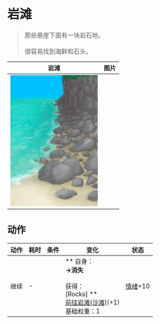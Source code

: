 # 岩滩  
> 那些悬崖下面有一块岩石地。<br><br>很容易找到海鲜和石头。  
  
  岩滩  |   图片   
 ----  |  ----:   
   |  <img decoding="async" src="Sprite/RockyPath.png" href="a.md" style="max-width:300px;max-height:300px;">   
  
## 动作  
动作  |  耗时  |  条件  |  变化  |  状态  
----  |  ----  |  ----  |  ----  |  ----  
继续<br>  |  -  |    |  ** 自身：**<br>→消失<br><br>** 获得： **<br>** [Rocks]  **<br>  [前往岩滩(沙滩)](Path_BeachToRocks.md)(+1)<br>基础权重：1  |  [情绪](Morale.md)+10  


<script>document.title="岩滩 - 卡牌生存百科 Card Survival Wiki";</script>